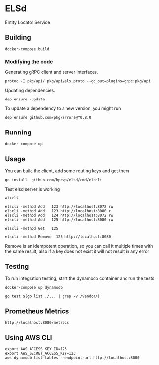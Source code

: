 # ELSd

Entity Locator Service

## Building

```
docker-compose build
```

### Modifying the code

Generating gRPC client and server interfaces.

```shell
protoc -I pkg/api/ pkg/api/els.proto --go_out=plugins=grpc:pkg/api
```

Updating dependencies.

```shell
dep ensure -update
```

To update a dependency to a new version, you might run

```shell
dep ensure github.com/pkg/errors@^0.8.0
```

## Running

```shell
docker-compose up
```

## Usage

You can build the client, add some routing keys and get them

```shell
go install  github.com/hpcwp/elsd/cmd/elscli
```

Test elsd server is working

```shell
elscli

```

```shell
elscli -method Add   123 http://localhost:8072 rw
elscli -method Add   123 http://localhost:8080 r
elscli -method Add   124 http://localhost:8072 rw
elscli -method Add   125 http://localhost:8080 rw
```

```shell
elscli -method Get   125
```

```shell
elscli -method Remove  125 http://localhost:8080 
```

Remove is an idempotent operation, so you can call it multiple times with the same result,
also if a key does not exist it will not result in any error

## Testing

To run integration testing, start the dynamodb container and run the tests
 
```shell
docker-compose up dynamodb

```

```shell
go test $(go list ./... | grep -v /vendor/)
```

## Prometheus Metrics

```http
http://localhost:8080/metrics
```

## Using AWS CLI

```shell
export AWS_ACCESS_KEY_ID=123
export AWS_SECRET_ACCESS_KEY=123
aws dynamodb list-tables --endpoint-url http://localhost:8000
 ```